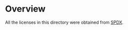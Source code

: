 # Overview
All the licenses in this directory were obtained from [SPDX](https://github.com/spdx/license-list-data).
 